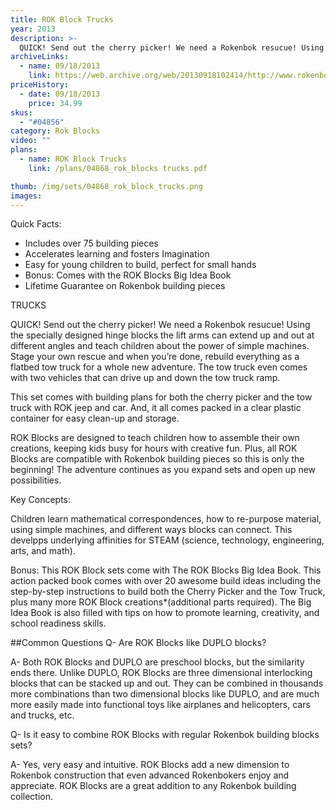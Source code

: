 ```yaml
---
title: ROK Block Trucks
year: 2013
description: >-
  QUICK! Send out the cherry picker! We need a Rokenbok resucue! Using the specially designed hinge blocks the lift arms can extend up and out at different angles and teach children about the power of simple machines.  Stage your own rescue and when you’re done, rebuild everything as a flatbed tow truck for a whole new adventure.
archiveLinks:
  - name: 09/18/2013
    link: https://web.archive.org/web/20130918102414/http://www.rokenbok.com/estore/trucks
priceHistory:
  - date: 09/18/2013
    price: 34.99
skus:
  - "#04856"
category: Rok Blocks
video: ""
plans:
  - name: ROK Block Trucks
    link: /plans/04868_rok_blocks trucks.pdf

thumb: /img/sets/04868_rok_block_trucks.png
images:
---
```

Quick Facts:
  - Includes over 75 building pieces
  - Accelerates learning and fosters Imagination
  - Easy for young children to build, perfect for small hands
  - Bonus: Comes with the ROK Blocks Big Idea Book
  - Lifetime Guarantee on Rokenbok building pieces

TRUCKS

QUICK! Send out the cherry picker! We need a Rokenbok resucue! Using the specially designed hinge blocks the lift arms can extend up and out at different angles and teach children about the power of simple machines.  Stage your own rescue and when you’re done, rebuild everything as a flatbed tow truck for a whole new adventure. The tow truck even comes with two  vehicles that can drive up and down the tow truck ramp.

This set comes with building plans for both the cherry picker and the tow truck with ROK jeep and car. And, it all comes packed in a clear plastic container for easy clean-up and storage.

ROK Blocks are designed to teach children how to assemble their own creations, keeping kids busy for hours with creative fun. Plus, all ROK Blocks are compatible with Rokenbok building pieces so this is only the beginning! The adventure continues as you expand sets and open up new possibilities.

Key Concepts:

Children learn mathematical correspondences, how to re-purpose material, using simple machines, and different ways blocks can connect.  This develpps underlying affinities for STEAM (science, technology, engineering, arts, and math).

Bonus:  This ROK Block sets come with The ROK Blocks Big Idea Book. This action packed book comes with over 20 awesome build ideas including the step-by-step instructions to build both the Cherry Picker and the Tow Truck, plus many more ROK Block creations*(additional parts required).  The Big Idea Book is also filled with tips on how to promote learning, creativity, and school readiness skills.

##Common Questions
Q- Are ROK Blocks like DUPLO blocks?

A- Both ROK Blocks and DUPLO are preschool blocks, but the similarity ends there. Unlike DUPLO, ROK Blocks are three dimensional interlocking blocks that can be stacked up and out. They can be combined in thousands more combinations than two dimensional blocks like DUPLO, and are much more easily made into functional toys like airplanes and helicopters, cars and trucks, etc.

Q- Is it easy to combine ROK Blocks with regular Rokenbok building blocks sets?

A- Yes, very easy and intuitive. ROK Blocks add a new dimension to Rokenbok construction that even advanced Rokenbokers enjoy and appreciate. ROK Blocks are a great addition to any Rokenbok building collection.
